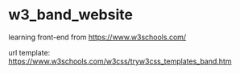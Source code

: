 # w3_band_website
learning front-end from https://www.w3schools.com/

url template: https://www.w3schools.com/w3css/tryw3css_templates_band.htm
